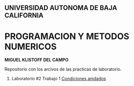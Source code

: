 ## UNIVERSIDAD AUTONOMA DE BAJA CALIFORNIA
# PROGRAMACION Y METODOS NUMERICOS 

**MIGUEL KLISTOFF DEL CAMPO**

Repositorio con los arcivos de las practicas de laboratorio.

1. Laboratorio #2
Trabajo 1 [Condiciones anidados](https://github.com/MIKE9991/Proyecto.Final/blob/main/Lab%20%232%20Condiciones%20anidados%20MIGUEL%20KLISTOFF.cpp)

